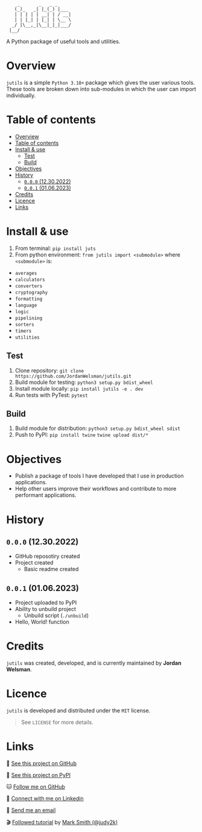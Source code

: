 ```ascii
    _       _   _ _     
   (_)_   _| |_(_) |___ 
   | | | | | __| | / __|
   | | |_| | |_| | \__ \
  _/ |\__,_|\__|_|_|___/
 |__/                                                     
```

A Python package of useful tools and utilities.

# Overview

`jutils` is a simple `Python 3.10+` package which gives the user various tools. These tools are broken down into sub-modules in which the user can import individually.

# Table of contents

- [Overview](#overview)
- [Table of contents](#table-of-contents)
- [Install \& use](#install--use)
  - [Test](#test)
  - [Build](#build)
- [Objectives](#objectives)
- [History](#history)
  - [`0.0.0` (12.30.2022)](#000-12302022)
  - [`0.0.1` (01.06.2023)](#001-01062023)
- [Credits](#credits)
- [Licence](#licence)
- [Links](#links)

# Install & use

1. From terminal: `pip install juts`
2. From python environment: `from jutils import <submodule>` where `<submodule>` is:

- `averages`
- `calculators`
- `converters`
- `cryptography`
- `formatting`
- `language`
- `logic`
- `pipelining`
- `sorters`
- `timers`
- `utilities`

## Test

1. Clone repository: `git clone https://github.com/JordanWelsman/jutils.git`
2. Build module for testing: `python3 setup.py bdist_wheel`
3. Install module locally: `pip install jutils -e . dev`
4. Run tests with PyTest: `pytest`

## Build

1. Build module for distribution: `python3 setup.py bdist_wheel sdist`
2. Push to PyPI: `pip install twine` `twine upload dist/*`

# Objectives

- Publish a package of tools I have developed that I use in production applications.
- Help other users improve their workflows and contribute to more performant applications.

# History

## `0.0.0` (12.30.2022)

- GitHub reposotiry created
- Project created
	- Basic readme created

## `0.0.1` (01.06.2023)

- Project uploaded to PyPI
- Ability to unbuild project
    - Unbuild script (`./unbuild`)
- Hello, World! function

# Credits

`jutils` was created, developed, and is currently maintained by **Jordan Welsman**.

# Licence

`jutils` is developed and distributed under the `MIT` license.
> See `LICENSE` for more details.

# Links

:file_folder: [See this project on GitHub](https://github.com/JordanWelsman/jutils/)

:gift: [See this project on PyPI](https://pypi.org/project/jutl/)

:cat: [Follow me on GitHub](https://github.com/JordanWelsman/)

:briefcase: [Connect with me on Linkedin](https://linkedin.com/in/JordanWelsman/)

:email: [Send me an email](mailto:jordan.welsman@outlook.com)

:clapper: [Followed tutorial](https://www.youtube.com/watch?v=GIF3LaRqgXo/) by [Mark Smith (@judy2k)](https://twitter.com/judy2k/)
